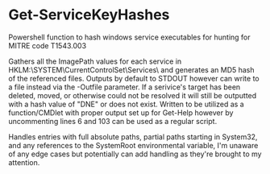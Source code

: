# Get-ServiceKeyHashes
Powershell function to hash windows service executables for hunting for MITRE code T1543.003

Gathers all the ImagePath values for each service in HKLM:\SYSTEM\CurrentControlSet\Services\ and generates an MD5 hash of the referenced files.
Outputs by default to STDOUT however can write to a file instead via the -Outfile parameter.
If a serivice's target has been deleted, moved, or otherwise could not be resolved it will still be outputted with a hash value of "DNE" or does not exist.
Written to be utilized as a function/CMDlet with proper output set up for Get-Help however by uncommenting lines 6 and 103 can be used as a regular script.

Handles entries with full absolute paths, partial paths starting in System32, and any references to the SystemRoot environmental variable, I'm unaware of any edge cases but potentially can add handling as they're brought to my attention.
